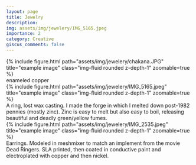 ```yaml
---
layout: page
title: Jewelry
description: 
img: assets/img/jewelery/IMG_5165.jpeg
importance: 2
category: Creative
giscus_comments: false
---
```



<div class="row">
    <div class="col-sm mt-3 mt-md-0">
        {% include figure.html path="assets/img/jewelery/chakana.JPG" title="example image" class="img-fluid rounded z-depth-1" zoomable=true %}
    </div>
</div>
<div class="caption">
    enameled copper
</div>
<div class="row">
    <div class="col-sm mt-3 mt-md-0">
        {% include figure.html path="assets/img/jewelery/IMG_5165.jpeg" title="example image" class="img-fluid rounded z-depth-1" zoomable=true %}
    </div>
</div>
<div class="caption">
    A ring, lost wax casting. I made the forge in which I melted down post-1982 pennies (mostly zinc). Zinc is easy to melt but also easy to boil, releasing beautiful and deadly green/yellow fumes.
</div>

<div class="row">
    <div class="col-sm mt-3 mt-md-0">
        {% include figure.html path="assets/img/jewelery/IMG_2535.jpeg" title="example image" class="img-fluid rounded z-depth-1" zoomable=true %}
    </div>
</div>
<div class="caption">
    Earrings. Modeled in meshmixer to match an implement from the movie Dead Ringers. SLA printed, then coated in conductive paint and electroplated with copper and then nickel. 
</div>